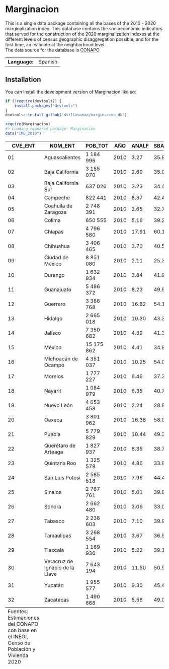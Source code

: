 
<!-- README.md is generated from README.Rmd. Please edit that file -->

# Marginacion

<!-- badges: start -->
<!-- badges: end -->

This is a single data package containing all the bases of the 2010 -
2020 marginalization index. This database contains the socioeconomic
indicators that served for the construction of the 2020 marginalization
indexes at the different levels of census geographic disaggregation
possible, and for the first time, an estimate at the neighborhood
level.  
The data source for the database is
[CONAPO](https://www.gob.mx/conapo/documentos/indices-de-marginacion-2020-284372)

|               |         |
|---------------|---------|
| **Language:** | Spanish |

## Installation

You can install the development version of Marginacion like so:

``` r
if (!require(devtools)) {
    install.packages("devtools")
}
devtools::install_github('dvillasanao/marginacion_db')
```

``` r
require(Marginacion)
#> Loading required package: Marginacion
data("IME_2010")
```

<table class=\"table\" style=\"font-size: 9px; margin-left: auto; margin-right: auto;border-bottom: 0;\"> <thead>  <tr>   <th style=\"text-align:center;font-weight: bold;color: #104D93 !important;\"> CVE_ENT </th>   <th style=\"text-align:center;font-weight: bold;color: #104D93 !important;\"> NOM_ENT </th>   <th style=\"text-align:center;font-weight: bold;color: #104D93 !important;\"> POB_TOT </th>   <th style=\"text-align:center;font-weight: bold;color: #104D93 !important;\"> AÑO </th>   <th style=\"text-align:center;font-weight: bold;color: #104D93 !important;\"> ANALF </th>   <th style=\"text-align:center;font-weight: bold;color: #104D93 !important;\"> SBASC </th>   <th style=\"text-align:center;font-weight: bold;color: #104D93 !important;\"> OVSDE </th>   <th style=\"text-align:center;font-weight: bold;color: #104D93 !important;\"> OVSEE </th>   <th style=\"text-align:center;font-weight: bold;color: #104D93 !important;\"> OVSAE </th>   <th style=\"text-align:center;font-weight: bold;color: #104D93 !important;\"> OVPT </th>   <th style=\"text-align:center;font-weight: bold;color: #104D93 !important;\"> VHAC </th>   <th style=\"text-align:center;font-weight: bold;color: #104D93 !important;\"> PL.5000 </th>   <th style=\"text-align:center;font-weight: bold;color: #104D93 !important;\"> PO2SM </th>   <th style=\"text-align:center;font-weight: bold;color: #104D93 !important;\"> IM_2010 </th>   <th style=\"text-align:center;font-weight: bold;color: #104D93 !important;\"> GM_2010 </th>   <th style=\"text-align:center;font-weight: bold;color: #104D93 !important;\"> IMN_2010 </th>  </tr> </thead><tbody>  <tr>   <td style=\"text-align:center;padding: 4px\"> 01 </td>   <td style=\"text-align:center;width: 9cm; padding: 4px\"> Aguascalientes </td>   <td style=\"text-align:center;padding: 4px\"> 1 184 996 </td>   <td style=\"text-align:center;padding: 4px\"> 2010 </td>   <td style=\"text-align:center;padding: 4px\"> 3.27 </td>   <td style=\"text-align:center;padding: 4px\"> 35.80 </td>   <td style=\"text-align:center;padding: 4px\"> 1.10 </td>   <td style=\"text-align:center;padding: 4px\"> 0.62 </td>   <td style=\"text-align:center;padding: 4px\"> 0.99 </td>   <td style=\"text-align:center;padding: 4px\"> 1.76 </td>   <td style=\"text-align:center;padding: 4px\"> 30.33 </td>   <td style=\"text-align:center;padding: 4px\"> 25.16 </td>   <td style=\"text-align:center;padding: 4px\"> 33.65 </td>   <td style=\"text-align:center;padding: 4px\"> 12.08 </td>   <td style=\"text-align:center;padding: 4px\"> Muy bajo </td>   <td style=\"text-align:center;padding: 4px\"> 0.74 </td>  </tr>  <tr>   <td style=\"text-align:center;padding: 4px\"> 02 </td>   <td style=\"text-align:center;width: 9cm; padding: 4px\"> Baja California </td>   <td style=\"text-align:center;padding: 4px\"> 3 155 070 </td>   <td style=\"text-align:center;padding: 4px\"> 2010 </td>   <td style=\"text-align:center;padding: 4px\"> 2.60 </td>   <td style=\"text-align:center;padding: 4px\"> 35.08 </td>   <td style=\"text-align:center;padding: 4px\"> 0.45 </td>   <td style=\"text-align:center;padding: 4px\"> 0.95 </td>   <td style=\"text-align:center;padding: 4px\"> 3.56 </td>   <td style=\"text-align:center;padding: 4px\"> 3.40 </td>   <td style=\"text-align:center;padding: 4px\"> 29.06 </td>   <td style=\"text-align:center;padding: 4px\"> 10.35 </td>   <td style=\"text-align:center;padding: 4px\"> 21.87 </td>   <td style=\"text-align:center;padding: 4px\"> 12.61 </td>   <td style=\"text-align:center;padding: 4px\"> Muy bajo </td>   <td style=\"text-align:center;padding: 4px\"> 0.77 </td>  </tr>  <tr>   <td style=\"text-align:center;padding: 4px\"> 03 </td>   <td style=\"text-align:center;width: 9cm; padding: 4px\"> Baja California Sur </td>   <td style=\"text-align:center;padding: 4px\"> 637 026 </td>   <td style=\"text-align:center;padding: 4px\"> 2010 </td>   <td style=\"text-align:center;padding: 4px\"> 3.23 </td>   <td style=\"text-align:center;padding: 4px\"> 34.49 </td>   <td style=\"text-align:center;padding: 4px\"> 0.95 </td>   <td style=\"text-align:center;padding: 4px\"> 2.84 </td>   <td style=\"text-align:center;padding: 4px\"> 7.09 </td>   <td style=\"text-align:center;padding: 4px\"> 5.81 </td>   <td style=\"text-align:center;padding: 4px\"> 31.74 </td>   <td style=\"text-align:center;padding: 4px\"> 15.62 </td>   <td style=\"text-align:center;padding: 4px\"> 23.30 </td>   <td style=\"text-align:center;padding: 4px\"> 11.35 </td>   <td style=\"text-align:center;padding: 4px\"> Bajo </td>   <td style=\"text-align:center;padding: 4px\"> 0.69 </td>  </tr>  <tr>   <td style=\"text-align:center;padding: 4px\"> 04 </td>   <td style=\"text-align:center;width: 9cm; padding: 4px\"> Campeche </td>   <td style=\"text-align:center;padding: 4px\"> 822 441 </td>   <td style=\"text-align:center;padding: 4px\"> 2010 </td>   <td style=\"text-align:center;padding: 4px\"> 8.37 </td>   <td style=\"text-align:center;padding: 4px\"> 42.47 </td>   <td style=\"text-align:center;padding: 4px\"> 6.44 </td>   <td style=\"text-align:center;padding: 4px\"> 2.59 </td>   <td style=\"text-align:center;padding: 4px\"> 9.74 </td>   <td style=\"text-align:center;padding: 4px\"> 4.50 </td>   <td style=\"text-align:center;padding: 4px\"> 45.97 </td>   <td style=\"text-align:center;padding: 4px\"> 30.88 </td>   <td style=\"text-align:center;padding: 4px\"> 45.51 </td>   <td style=\"text-align:center;padding: 4px\"> 8.04 </td>   <td style=\"text-align:center;padding: 4px\"> Alto </td>   <td style=\"text-align:center;padding: 4px\"> 0.49 </td>  </tr>  <tr>   <td style=\"text-align:center;padding: 4px\"> 05 </td>   <td style=\"text-align:center;width: 9cm; padding: 4px\"> Coahuila de Zaragoza </td>   <td style=\"text-align:center;padding: 4px\"> 2 748 391 </td>   <td style=\"text-align:center;padding: 4px\"> 2010 </td>   <td style=\"text-align:center;padding: 4px\"> 2.65 </td>   <td style=\"text-align:center;padding: 4px\"> 32.78 </td>   <td style=\"text-align:center;padding: 4px\"> 1.10 </td>   <td style=\"text-align:center;padding: 4px\"> 0.54 </td>   <td style=\"text-align:center;padding: 4px\"> 1.39 </td>   <td style=\"text-align:center;padding: 4px\"> 1.42 </td>   <td style=\"text-align:center;padding: 4px\"> 30.27 </td>   <td style=\"text-align:center;padding: 4px\"> 12.15 </td>   <td style=\"text-align:center;padding: 4px\"> 30.04 </td>   <td style=\"text-align:center;padding: 4px\"> 12.61 </td>   <td style=\"text-align:center;padding: 4px\"> Muy bajo </td>   <td style=\"text-align:center;padding: 4px\"> 0.77 </td>  </tr>  <tr>   <td style=\"text-align:center;padding: 4px\"> 06 </td>   <td style=\"text-align:center;width: 9cm; padding: 4px\"> Colima </td>   <td style=\"text-align:center;padding: 4px\"> 650 555 </td>   <td style=\"text-align:center;padding: 4px\"> 2010 </td>   <td style=\"text-align:center;padding: 4px\"> 5.16 </td>   <td style=\"text-align:center;padding: 4px\"> 39.22 </td>   <td style=\"text-align:center;padding: 4px\"> 0.71 </td>   <td style=\"text-align:center;padding: 4px\"> 0.59 </td>   <td style=\"text-align:center;padding: 4px\"> 1.17 </td>   <td style=\"text-align:center;padding: 4px\"> 4.69 </td>   <td style=\"text-align:center;padding: 4px\"> 31.32 </td>   <td style=\"text-align:center;padding: 4px\"> 14.48 </td>   <td style=\"text-align:center;padding: 4px\"> 32.04 </td>   <td style=\"text-align:center;padding: 4px\"> 11.62 </td>   <td style=\"text-align:center;padding: 4px\"> Bajo </td>   <td style=\"text-align:center;padding: 4px\"> 0.71 </td>  </tr>  <tr>   <td style=\"text-align:center;padding: 4px\"> 07 </td>   <td style=\"text-align:center;width: 9cm; padding: 4px\"> Chiapas </td>   <td style=\"text-align:center;padding: 4px\"> 4 796 580 </td>   <td style=\"text-align:center;padding: 4px\"> 2010 </td>   <td style=\"text-align:center;padding: 4px\"> 17.91 </td>   <td style=\"text-align:center;padding: 4px\"> 60.13 </td>   <td style=\"text-align:center;padding: 4px\"> 5.17 </td>   <td style=\"text-align:center;padding: 4px\"> 3.82 </td>   <td style=\"text-align:center;padding: 4px\"> 22.37 </td>   <td style=\"text-align:center;padding: 4px\"> 15.66 </td>   <td style=\"text-align:center;padding: 4px\"> 53.90 </td>   <td style=\"text-align:center;padding: 4px\"> 57.86 </td>   <td style=\"text-align:center;padding: 4px\"> 69.85 </td>   <td style=\"text-align:center;padding: 4px\"> 3.13 </td>   <td style=\"text-align:center;padding: 4px\"> Muy alto </td>   <td style=\"text-align:center;padding: 4px\"> 0.19 </td>  </tr>  <tr>   <td style=\"text-align:center;padding: 4px\"> 08 </td>   <td style=\"text-align:center;width: 9cm; padding: 4px\"> Chihuahua </td>   <td style=\"text-align:center;padding: 4px\"> 3 406 465 </td>   <td style=\"text-align:center;padding: 4px\"> 2010 </td>   <td style=\"text-align:center;padding: 4px\"> 3.70 </td>   <td style=\"text-align:center;padding: 4px\"> 40.54 </td>   <td style=\"text-align:center;padding: 4px\"> 2.66 </td>   <td style=\"text-align:center;padding: 4px\"> 3.78 </td>   <td style=\"text-align:center;padding: 4px\"> 4.95 </td>   <td style=\"text-align:center;padding: 4px\"> 3.55 </td>   <td style=\"text-align:center;padding: 4px\"> 28.39 </td>   <td style=\"text-align:center;padding: 4px\"> 17.05 </td>   <td style=\"text-align:center;padding: 4px\"> 35.93 </td>   <td style=\"text-align:center;padding: 4px\"> 10.53 </td>   <td style=\"text-align:center;padding: 4px\"> Bajo </td>   <td style=\"text-align:center;padding: 4px\"> 0.64 </td>  </tr>  <tr>   <td style=\"text-align:center;padding: 4px\"> 09 </td>   <td style=\"text-align:center;width: 9cm; padding: 4px\"> Ciudad de México </td>   <td style=\"text-align:center;padding: 4px\"> 8 851 080 </td>   <td style=\"text-align:center;padding: 4px\"> 2010 </td>   <td style=\"text-align:center;padding: 4px\"> 2.11 </td>   <td style=\"text-align:center;padding: 4px\"> 25.36 </td>   <td style=\"text-align:center;padding: 4px\"> 0.09 </td>   <td style=\"text-align:center;padding: 4px\"> 0.08 </td>   <td style=\"text-align:center;padding: 4px\"> 1.79 </td>   <td style=\"text-align:center;padding: 4px\"> 1.08 </td>   <td style=\"text-align:center;padding: 4px\"> 26.08 </td>   <td style=\"text-align:center;padding: 4px\"> 0.67 </td>   <td style=\"text-align:center;padding: 4px\"> 28.51 </td>   <td style=\"text-align:center;padding: 4px\"> 13.59 </td>   <td style=\"text-align:center;padding: 4px\"> Muy bajo </td>   <td style=\"text-align:center;padding: 4px\"> 0.83 </td>  </tr>  <tr>   <td style=\"text-align:center;padding: 4px\"> 10 </td>   <td style=\"text-align:center;width: 9cm; padding: 4px\"> Durango </td>   <td style=\"text-align:center;padding: 4px\"> 1 632 934 </td>   <td style=\"text-align:center;padding: 4px\"> 2010 </td>   <td style=\"text-align:center;padding: 4px\"> 3.84 </td>   <td style=\"text-align:center;padding: 4px\"> 41.92 </td>   <td style=\"text-align:center;padding: 4px\"> 5.91 </td>   <td style=\"text-align:center;padding: 4px\"> 4.19 </td>   <td style=\"text-align:center;padding: 4px\"> 5.73 </td>   <td style=\"text-align:center;padding: 4px\"> 7.01 </td>   <td style=\"text-align:center;padding: 4px\"> 32.60 </td>   <td style=\"text-align:center;padding: 4px\"> 36.19 </td>   <td style=\"text-align:center;padding: 4px\"> 40.61 </td>   <td style=\"text-align:center;padding: 4px\"> 9.15 </td>   <td style=\"text-align:center;padding: 4px\"> Medio </td>   <td style=\"text-align:center;padding: 4px\"> 0.56 </td>  </tr>  <tr>   <td style=\"text-align:center;padding: 4px\"> 11 </td>   <td style=\"text-align:center;width: 9cm; padding: 4px\"> Guanajuato </td>   <td style=\"text-align:center;padding: 4px\"> 5 486 372 </td>   <td style=\"text-align:center;padding: 4px\"> 2010 </td>   <td style=\"text-align:center;padding: 4px\"> 8.23 </td>   <td style=\"text-align:center;padding: 4px\"> 49.97 </td>   <td style=\"text-align:center;padding: 4px\"> 6.45 </td>   <td style=\"text-align:center;padding: 4px\"> 1.49 </td>   <td style=\"text-align:center;padding: 4px\"> 5.37 </td>   <td style=\"text-align:center;padding: 4px\"> 4.25 </td>   <td style=\"text-align:center;padding: 4px\"> 36.27 </td>   <td style=\"text-align:center;padding: 4px\"> 34.67 </td>   <td style=\"text-align:center;padding: 4px\"> 39.22 </td>   <td style=\"text-align:center;padding: 4px\"> 8.80 </td>   <td style=\"text-align:center;padding: 4px\"> Medio </td>   <td style=\"text-align:center;padding: 4px\"> 0.54 </td>  </tr>  <tr>   <td style=\"text-align:center;padding: 4px\"> 12 </td>   <td style=\"text-align:center;width: 9cm; padding: 4px\"> Guerrero </td>   <td style=\"text-align:center;padding: 4px\"> 3 388 768 </td>   <td style=\"text-align:center;padding: 4px\"> 2010 </td>   <td style=\"text-align:center;padding: 4px\"> 16.82 </td>   <td style=\"text-align:center;padding: 4px\"> 54.10 </td>   <td style=\"text-align:center;padding: 4px\"> 19.84 </td>   <td style=\"text-align:center;padding: 4px\"> 4.38 </td>   <td style=\"text-align:center;padding: 4px\"> 29.79 </td>   <td style=\"text-align:center;padding: 4px\"> 19.61 </td>   <td style=\"text-align:center;padding: 4px\"> 50.18 </td>   <td style=\"text-align:center;padding: 4px\"> 49.68 </td>   <td style=\"text-align:center;padding: 4px\"> 54.94 </td>   <td style=\"text-align:center;padding: 4px\"> 1.51 </td>   <td style=\"text-align:center;padding: 4px\"> Muy alto </td>   <td style=\"text-align:center;padding: 4px\"> 0.09 </td>  </tr>  <tr>   <td style=\"text-align:center;padding: 4px\"> 13 </td>   <td style=\"text-align:center;width: 9cm; padding: 4px\"> Hidalgo </td>   <td style=\"text-align:center;padding: 4px\"> 2 665 018 </td>   <td style=\"text-align:center;padding: 4px\"> 2010 </td>   <td style=\"text-align:center;padding: 4px\"> 10.30 </td>   <td style=\"text-align:center;padding: 4px\"> 43.37 </td>   <td style=\"text-align:center;padding: 4px\"> 6.10 </td>   <td style=\"text-align:center;padding: 4px\"> 2.50 </td>   <td style=\"text-align:center;padding: 4px\"> 9.10 </td>   <td style=\"text-align:center;padding: 4px\"> 7.22 </td>   <td style=\"text-align:center;padding: 4px\"> 37.68 </td>   <td style=\"text-align:center;padding: 4px\"> 58.71 </td>   <td style=\"text-align:center;padding: 4px\"> 49.29 </td>   <td style=\"text-align:center;padding: 4px\"> 7.35 </td>   <td style=\"text-align:center;padding: 4px\"> Alto </td>   <td style=\"text-align:center;padding: 4px\"> 0.45 </td>  </tr>  <tr>   <td style=\"text-align:center;padding: 4px\"> 14 </td>   <td style=\"text-align:center;width: 9cm; padding: 4px\"> Jalisco </td>   <td style=\"text-align:center;padding: 4px\"> 7 350 682 </td>   <td style=\"text-align:center;padding: 4px\"> 2010 </td>   <td style=\"text-align:center;padding: 4px\"> 4.39 </td>   <td style=\"text-align:center;padding: 4px\"> 41.37 </td>   <td style=\"text-align:center;padding: 4px\"> 1.55 </td>   <td style=\"text-align:center;padding: 4px\"> 0.78 </td>   <td style=\"text-align:center;padding: 4px\"> 3.86 </td>   <td style=\"text-align:center;padding: 4px\"> 3.19 </td>   <td style=\"text-align:center;padding: 4px\"> 30.10 </td>   <td style=\"text-align:center;padding: 4px\"> 17.50 </td>   <td style=\"text-align:center;padding: 4px\"> 27.15 </td>   <td style=\"text-align:center;padding: 4px\"> 11.68 </td>   <td style=\"text-align:center;padding: 4px\"> Bajo </td>   <td style=\"text-align:center;padding: 4px\"> 0.71 </td>  </tr>  <tr>   <td style=\"text-align:center;padding: 4px\"> 15 </td>   <td style=\"text-align:center;width: 9cm; padding: 4px\"> México </td>   <td style=\"text-align:center;padding: 4px\"> 15 175 862 </td>   <td style=\"text-align:center;padding: 4px\"> 2010 </td>   <td style=\"text-align:center;padding: 4px\"> 4.41 </td>   <td style=\"text-align:center;padding: 4px\"> 34.89 </td>   <td style=\"text-align:center;padding: 4px\"> 3.27 </td>   <td style=\"text-align:center;padding: 4px\"> 0.79 </td>   <td style=\"text-align:center;padding: 4px\"> 5.67 </td>   <td style=\"text-align:center;padding: 4px\"> 3.94 </td>   <td style=\"text-align:center;padding: 4px\"> 37.93 </td>   <td style=\"text-align:center;padding: 4px\"> 19.10 </td>   <td style=\"text-align:center;padding: 4px\"> 35.34 </td>   <td style=\"text-align:center;padding: 4px\"> 11.04 </td>   <td style=\"text-align:center;padding: 4px\"> Bajo </td>   <td style=\"text-align:center;padding: 4px\"> 0.67 </td>  </tr>  <tr>   <td style=\"text-align:center;padding: 4px\"> 16 </td>   <td style=\"text-align:center;width: 9cm; padding: 4px\"> Michoacán de Ocampo </td>   <td style=\"text-align:center;padding: 4px\"> 4 351 037 </td>   <td style=\"text-align:center;padding: 4px\"> 2010 </td>   <td style=\"text-align:center;padding: 4px\"> 10.25 </td>   <td style=\"text-align:center;padding: 4px\"> 54.00 </td>   <td style=\"text-align:center;padding: 4px\"> 3.90 </td>   <td style=\"text-align:center;padding: 4px\"> 1.70 </td>   <td style=\"text-align:center;padding: 4px\"> 8.06 </td>   <td style=\"text-align:center;padding: 4px\"> 10.98 </td>   <td style=\"text-align:center;padding: 4px\"> 36.17 </td>   <td style=\"text-align:center;padding: 4px\"> 40.58 </td>   <td style=\"text-align:center;padding: 4px\"> 43.69 </td>   <td style=\"text-align:center;padding: 4px\"> 7.97 </td>   <td style=\"text-align:center;padding: 4px\"> Alto </td>   <td style=\"text-align:center;padding: 4px\"> 0.49 </td>  </tr>  <tr>   <td style=\"text-align:center;padding: 4px\"> 17 </td>   <td style=\"text-align:center;width: 9cm; padding: 4px\"> Morelos </td>   <td style=\"text-align:center;padding: 4px\"> 1 777 227 </td>   <td style=\"text-align:center;padding: 4px\"> 2010 </td>   <td style=\"text-align:center;padding: 4px\"> 6.46 </td>   <td style=\"text-align:center;padding: 4px\"> 37.38 </td>   <td style=\"text-align:center;padding: 4px\"> 2.03 </td>   <td style=\"text-align:center;padding: 4px\"> 0.81 </td>   <td style=\"text-align:center;padding: 4px\"> 8.25 </td>   <td style=\"text-align:center;padding: 4px\"> 7.80 </td>   <td style=\"text-align:center;padding: 4px\"> 34.17 </td>   <td style=\"text-align:center;padding: 4px\"> 24.65 </td>   <td style=\"text-align:center;padding: 4px\"> 38.23 </td>   <td style=\"text-align:center;padding: 4px\"> 10.43 </td>   <td style=\"text-align:center;padding: 4px\"> Bajo </td>   <td style=\"text-align:center;padding: 4px\"> 0.64 </td>  </tr>  <tr>   <td style=\"text-align:center;padding: 4px\"> 18 </td>   <td style=\"text-align:center;width: 9cm; padding: 4px\"> Nayarit </td>   <td style=\"text-align:center;padding: 4px\"> 1 084 979 </td>   <td style=\"text-align:center;padding: 4px\"> 2010 </td>   <td style=\"text-align:center;padding: 4px\"> 6.35 </td>   <td style=\"text-align:center;padding: 4px\"> 40.73 </td>   <td style=\"text-align:center;padding: 4px\"> 5.48 </td>   <td style=\"text-align:center;padding: 4px\"> 3.76 </td>   <td style=\"text-align:center;padding: 4px\"> 7.47 </td>   <td style=\"text-align:center;padding: 4px\"> 4.38 </td>   <td style=\"text-align:center;padding: 4px\"> 33.72 </td>   <td style=\"text-align:center;padding: 4px\"> 39.14 </td>   <td style=\"text-align:center;padding: 4px\"> 38.04 </td>   <td style=\"text-align:center;padding: 4px\"> 8.84 </td>   <td style=\"text-align:center;padding: 4px\"> Medio </td>   <td style=\"text-align:center;padding: 4px\"> 0.54 </td>  </tr>  <tr>   <td style=\"text-align:center;padding: 4px\"> 19 </td>   <td style=\"text-align:center;width: 9cm; padding: 4px\"> Nuevo León </td>   <td style=\"text-align:center;padding: 4px\"> 4 653 458 </td>   <td style=\"text-align:center;padding: 4px\"> 2010 </td>   <td style=\"text-align:center;padding: 4px\"> 2.24 </td>   <td style=\"text-align:center;padding: 4px\"> 28.81 </td>   <td style=\"text-align:center;padding: 4px\"> 0.40 </td>   <td style=\"text-align:center;padding: 4px\"> 0.30 </td>   <td style=\"text-align:center;padding: 4px\"> 2.21 </td>   <td style=\"text-align:center;padding: 4px\"> 1.97 </td>   <td style=\"text-align:center;padding: 4px\"> 29.82 </td>   <td style=\"text-align:center;padding: 4px\"> 6.70 </td>   <td style=\"text-align:center;padding: 4px\"> 17.14 </td>   <td style=\"text-align:center;padding: 4px\"> 13.29 </td>   <td style=\"text-align:center;padding: 4px\"> Muy bajo </td>   <td style=\"text-align:center;padding: 4px\"> 0.81 </td>  </tr>  <tr>   <td style=\"text-align:center;padding: 4px\"> 20 </td>   <td style=\"text-align:center;width: 9cm; padding: 4px\"> Oaxaca </td>   <td style=\"text-align:center;padding: 4px\"> 3 801 962 </td>   <td style=\"text-align:center;padding: 4px\"> 2010 </td>   <td style=\"text-align:center;padding: 4px\"> 16.38 </td>   <td style=\"text-align:center;padding: 4px\"> 58.04 </td>   <td style=\"text-align:center;padding: 4px\"> 4.06 </td>   <td style=\"text-align:center;padding: 4px\"> 4.93 </td>   <td style=\"text-align:center;padding: 4px\"> 23.66 </td>   <td style=\"text-align:center;padding: 4px\"> 19.33 </td>   <td style=\"text-align:center;padding: 4px\"> 46.53 </td>   <td style=\"text-align:center;padding: 4px\"> 61.51 </td>   <td style=\"text-align:center;padding: 4px\"> 57.77 </td>   <td style=\"text-align:center;padding: 4px\"> 3.58 </td>   <td style=\"text-align:center;padding: 4px\"> Muy alto </td>   <td style=\"text-align:center;padding: 4px\"> 0.22 </td>  </tr>  <tr>   <td style=\"text-align:center;padding: 4px\"> 21 </td>   <td style=\"text-align:center;width: 9cm; padding: 4px\"> Puebla </td>   <td style=\"text-align:center;padding: 4px\"> 5 779 829 </td>   <td style=\"text-align:center;padding: 4px\"> 2010 </td>   <td style=\"text-align:center;padding: 4px\"> 10.44 </td>   <td style=\"text-align:center;padding: 4px\"> 49.31 </td>   <td style=\"text-align:center;padding: 4px\"> 3.15 </td>   <td style=\"text-align:center;padding: 4px\"> 1.67 </td>   <td style=\"text-align:center;padding: 4px\"> 12.40 </td>   <td style=\"text-align:center;padding: 4px\"> 9.86 </td>   <td style=\"text-align:center;padding: 4px\"> 44.59 </td>   <td style=\"text-align:center;padding: 4px\"> 38.50 </td>   <td style=\"text-align:center;padding: 4px\"> 52.45 </td>   <td style=\"text-align:center;padding: 4px\"> 7.67 </td>   <td style=\"text-align:center;padding: 4px\"> Alto </td>   <td style=\"text-align:center;padding: 4px\"> 0.47 </td>  </tr>  <tr>   <td style=\"text-align:center;padding: 4px\"> 22 </td>   <td style=\"text-align:center;width: 9cm; padding: 4px\"> Querétaro de Arteaga </td>   <td style=\"text-align:center;padding: 4px\"> 1 827 937 </td>   <td style=\"text-align:center;padding: 4px\"> 2010 </td>   <td style=\"text-align:center;padding: 4px\"> 6.35 </td>   <td style=\"text-align:center;padding: 4px\"> 38.76 </td>   <td style=\"text-align:center;padding: 4px\"> 6.35 </td>   <td style=\"text-align:center;padding: 4px\"> 2.00 </td>   <td style=\"text-align:center;padding: 4px\"> 4.93 </td>   <td style=\"text-align:center;padding: 4px\"> 3.83 </td>   <td style=\"text-align:center;padding: 4px\"> 33.10 </td>   <td style=\"text-align:center;padding: 4px\"> 39.07 </td>   <td style=\"text-align:center;padding: 4px\"> 29.96 </td>   <td style=\"text-align:center;padding: 4px\"> 9.64 </td>   <td style=\"text-align:center;padding: 4px\"> Medio </td>   <td style=\"text-align:center;padding: 4px\"> 0.59 </td>  </tr>  <tr>   <td style=\"text-align:center;padding: 4px\"> 23 </td>   <td style=\"text-align:center;width: 9cm; padding: 4px\"> Quintana Roo </td>   <td style=\"text-align:center;padding: 4px\"> 1 325 578 </td>   <td style=\"text-align:center;padding: 4px\"> 2010 </td>   <td style=\"text-align:center;padding: 4px\"> 4.86 </td>   <td style=\"text-align:center;padding: 4px\"> 33.84 </td>   <td style=\"text-align:center;padding: 4px\"> 3.07 </td>   <td style=\"text-align:center;padding: 4px\"> 1.97 </td>   <td style=\"text-align:center;padding: 4px\"> 6.18 </td>   <td style=\"text-align:center;padding: 4px\"> 3.95 </td>   <td style=\"text-align:center;padding: 4px\"> 43.14 </td>   <td style=\"text-align:center;padding: 4px\"> 14.36 </td>   <td style=\"text-align:center;padding: 4px\"> 29.24 </td>   <td style=\"text-align:center;padding: 4px\"> 10.55 </td>   <td style=\"text-align:center;padding: 4px\"> Bajo </td>   <td style=\"text-align:center;padding: 4px\"> 0.64 </td>  </tr>  <tr>   <td style=\"text-align:center;padding: 4px\"> 24 </td>   <td style=\"text-align:center;width: 9cm; padding: 4px\"> San Luis Potosí </td>   <td style=\"text-align:center;padding: 4px\"> 2 585 518 </td>   <td style=\"text-align:center;padding: 4px\"> 2010 </td>   <td style=\"text-align:center;padding: 4px\"> 7.96 </td>   <td style=\"text-align:center;padding: 4px\"> 44.45 </td>   <td style=\"text-align:center;padding: 4px\"> 4.00 </td>   <td style=\"text-align:center;padding: 4px\"> 3.91 </td>   <td style=\"text-align:center;padding: 4px\"> 14.17 </td>   <td style=\"text-align:center;padding: 4px\"> 9.10 </td>   <td style=\"text-align:center;padding: 4px\"> 34.43 </td>   <td style=\"text-align:center;padding: 4px\"> 40.08 </td>   <td style=\"text-align:center;padding: 4px\"> 46.70 </td>   <td style=\"text-align:center;padding: 4px\"> 7.96 </td>   <td style=\"text-align:center;padding: 4px\"> Alto </td>   <td style=\"text-align:center;padding: 4px\"> 0.48 </td>  </tr>  <tr>   <td style=\"text-align:center;padding: 4px\"> 25 </td>   <td style=\"text-align:center;width: 9cm; padding: 4px\"> Sinaloa </td>   <td style=\"text-align:center;padding: 4px\"> 2 767 761 </td>   <td style=\"text-align:center;padding: 4px\"> 2010 </td>   <td style=\"text-align:center;padding: 4px\"> 5.01 </td>   <td style=\"text-align:center;padding: 4px\"> 39.85 </td>   <td style=\"text-align:center;padding: 4px\"> 3.46 </td>   <td style=\"text-align:center;padding: 4px\"> 1.11 </td>   <td style=\"text-align:center;padding: 4px\"> 4.71 </td>   <td style=\"text-align:center;padding: 4px\"> 6.38 </td>   <td style=\"text-align:center;padding: 4px\"> 38.33 </td>   <td style=\"text-align:center;padding: 4px\"> 32.85 </td>   <td style=\"text-align:center;padding: 4px\"> 31.68 </td>   <td style=\"text-align:center;padding: 4px\"> 10.39 </td>   <td style=\"text-align:center;padding: 4px\"> Bajo </td>   <td style=\"text-align:center;padding: 4px\"> 0.63 </td>  </tr>  <tr>   <td style=\"text-align:center;padding: 4px\"> 26 </td>   <td style=\"text-align:center;width: 9cm; padding: 4px\"> Sonora </td>   <td style=\"text-align:center;padding: 4px\"> 2 662 480 </td>   <td style=\"text-align:center;padding: 4px\"> 2010 </td>   <td style=\"text-align:center;padding: 4px\"> 3.06 </td>   <td style=\"text-align:center;padding: 4px\"> 33.08 </td>   <td style=\"text-align:center;padding: 4px\"> 1.69 </td>   <td style=\"text-align:center;padding: 4px\"> 1.57 </td>   <td style=\"text-align:center;padding: 4px\"> 3.08 </td>   <td style=\"text-align:center;padding: 4px\"> 5.41 </td>   <td style=\"text-align:center;padding: 4px\"> 34.77 </td>   <td style=\"text-align:center;padding: 4px\"> 17.39 </td>   <td style=\"text-align:center;padding: 4px\"> 30.66 </td>   <td style=\"text-align:center;padding: 4px\"> 11.58 </td>   <td style=\"text-align:center;padding: 4px\"> Bajo </td>   <td style=\"text-align:center;padding: 4px\"> 0.71 </td>  </tr>  <tr>   <td style=\"text-align:center;padding: 4px\"> 27 </td>   <td style=\"text-align:center;width: 9cm; padding: 4px\"> Tabasco </td>   <td style=\"text-align:center;padding: 4px\"> 2 238 603 </td>   <td style=\"text-align:center;padding: 4px\"> 2010 </td>   <td style=\"text-align:center;padding: 4px\"> 7.10 </td>   <td style=\"text-align:center;padding: 4px\"> 39.95 </td>   <td style=\"text-align:center;padding: 4px\"> 3.04 </td>   <td style=\"text-align:center;padding: 4px\"> 1.19 </td>   <td style=\"text-align:center;padding: 4px\"> 18.51 </td>   <td style=\"text-align:center;padding: 4px\"> 6.58 </td>   <td style=\"text-align:center;padding: 4px\"> 43.15 </td>   <td style=\"text-align:center;padding: 4px\"> 53.65 </td>   <td style=\"text-align:center;padding: 4px\"> 42.05 </td>   <td style=\"text-align:center;padding: 4px\"> 8.94 </td>   <td style=\"text-align:center;padding: 4px\"> Medio </td>   <td style=\"text-align:center;padding: 4px\"> 0.54 </td>  </tr>  <tr>   <td style=\"text-align:center;padding: 4px\"> 28 </td>   <td style=\"text-align:center;width: 9cm; padding: 4px\"> Tamaulipas </td>   <td style=\"text-align:center;padding: 4px\"> 3 268 554 </td>   <td style=\"text-align:center;padding: 4px\"> 2010 </td>   <td style=\"text-align:center;padding: 4px\"> 3.67 </td>   <td style=\"text-align:center;padding: 4px\"> 36.52 </td>   <td style=\"text-align:center;padding: 4px\"> 0.63 </td>   <td style=\"text-align:center;padding: 4px\"> 1.56 </td>   <td style=\"text-align:center;padding: 4px\"> 2.91 </td>   <td style=\"text-align:center;padding: 4px\"> 3.35 </td>   <td style=\"text-align:center;padding: 4px\"> 35.19 </td>   <td style=\"text-align:center;padding: 4px\"> 13.92 </td>   <td style=\"text-align:center;padding: 4px\"> 33.97 </td>   <td style=\"text-align:center;padding: 4px\"> 11.57 </td>   <td style=\"text-align:center;padding: 4px\"> Bajo </td>   <td style=\"text-align:center;padding: 4px\"> 0.70 </td>  </tr>  <tr>   <td style=\"text-align:center;padding: 4px\"> 29 </td>   <td style=\"text-align:center;width: 9cm; padding: 4px\"> Tlaxcala </td>   <td style=\"text-align:center;padding: 4px\"> 1 169 936 </td>   <td style=\"text-align:center;padding: 4px\"> 2010 </td>   <td style=\"text-align:center;padding: 4px\"> 5.22 </td>   <td style=\"text-align:center;padding: 4px\"> 39.11 </td>   <td style=\"text-align:center;padding: 4px\"> 2.78 </td>   <td style=\"text-align:center;padding: 4px\"> 1.00 </td>   <td style=\"text-align:center;padding: 4px\"> 1.47 </td>   <td style=\"text-align:center;padding: 4px\"> 3.73 </td>   <td style=\"text-align:center;padding: 4px\"> 42.96 </td>   <td style=\"text-align:center;padding: 4px\"> 36.40 </td>   <td style=\"text-align:center;padding: 4px\"> 52.99 </td>   <td style=\"text-align:center;padding: 4px\"> 10.04 </td>   <td style=\"text-align:center;padding: 4px\"> Medio </td>   <td style=\"text-align:center;padding: 4px\"> 0.61 </td>  </tr>  <tr>   <td style=\"text-align:center;padding: 4px\"> 30 </td>   <td style=\"text-align:center;width: 9cm; padding: 4px\"> Veracruz de Ignacio de la Llave </td>   <td style=\"text-align:center;padding: 4px\"> 7 643 194 </td>   <td style=\"text-align:center;padding: 4px\"> 2010 </td>   <td style=\"text-align:center;padding: 4px\"> 11.50 </td>   <td style=\"text-align:center;padding: 4px\"> 50.94 </td>   <td style=\"text-align:center;padding: 4px\"> 2.66 </td>   <td style=\"text-align:center;padding: 4px\"> 2.92 </td>   <td style=\"text-align:center;padding: 4px\"> 19.51 </td>   <td style=\"text-align:center;padding: 4px\"> 12.40 </td>   <td style=\"text-align:center;padding: 4px\"> 39.96 </td>   <td style=\"text-align:center;padding: 4px\"> 46.20 </td>   <td style=\"text-align:center;padding: 4px\"> 50.64 </td>   <td style=\"text-align:center;padding: 4px\"> 6.84 </td>   <td style=\"text-align:center;padding: 4px\"> Alto </td>   <td style=\"text-align:center;padding: 4px\"> 0.42 </td>  </tr>  <tr>   <td style=\"text-align:center;padding: 4px\"> 31 </td>   <td style=\"text-align:center;width: 9cm; padding: 4px\"> Yucatán </td>   <td style=\"text-align:center;padding: 4px\"> 1 955 577 </td>   <td style=\"text-align:center;padding: 4px\"> 2010 </td>   <td style=\"text-align:center;padding: 4px\"> 9.30 </td>   <td style=\"text-align:center;padding: 4px\"> 45.47 </td>   <td style=\"text-align:center;padding: 4px\"> 12.64 </td>   <td style=\"text-align:center;padding: 4px\"> 1.74 </td>   <td style=\"text-align:center;padding: 4px\"> 2.18 </td>   <td style=\"text-align:center;padding: 4px\"> 2.85 </td>   <td style=\"text-align:center;padding: 4px\"> 42.93 </td>   <td style=\"text-align:center;padding: 4px\"> 26.27 </td>   <td style=\"text-align:center;padding: 4px\"> 53.28 </td>   <td style=\"text-align:center;padding: 4px\"> 7.43 </td>   <td style=\"text-align:center;padding: 4px\"> Alto </td>   <td style=\"text-align:center;padding: 4px\"> 0.45 </td>  </tr>  <tr>   <td style=\"text-align:center;padding: 4px\"> 32 </td>   <td style=\"text-align:center;width: 9cm; padding: 4px\"> Zacatecas </td>   <td style=\"text-align:center;padding: 4px\"> 1 490 668 </td>   <td style=\"text-align:center;padding: 4px\"> 2010 </td>   <td style=\"text-align:center;padding: 4px\"> 5.58 </td>   <td style=\"text-align:center;padding: 4px\"> 49.05 </td>   <td style=\"text-align:center;padding: 4px\"> 6.73 </td>   <td style=\"text-align:center;padding: 4px\"> 1.39 </td>   <td style=\"text-align:center;padding: 4px\"> 5.43 </td>   <td style=\"text-align:center;padding: 4px\"> 3.29 </td>   <td style=\"text-align:center;padding: 4px\"> 32.90 </td>   <td style=\"text-align:center;padding: 4px\"> 48.19 </td>   <td style=\"text-align:center;padding: 4px\"> 48.28 </td>   <td style=\"text-align:center;padding: 4px\"> 9.25 </td>   <td style=\"text-align:center;padding: 4px\"> Medio </td>   <td style=\"text-align:center;padding: 4px\"> 0.56 </td>  </tr></tbody><tfoot><tr><td style=\"padding: 0; \" colspan=\"100%\"><span style=\"font-style: italic;\">Fuentes:</span> <sup></sup> Estimaciones del CONAPO con base en el INEGI, Censo de Población y Vivienda 2020</td></tr></tfoot></table>
